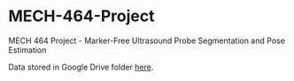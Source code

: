 # MECH-464-Project
MECH 464 Project - Marker-Free Ultrasound Probe Segmentation and Pose Estimation

Data stored in Google Drive folder [here](https://drive.google.com/drive/folders/13RHfNzitYzbtNtXQTdKb1QkwHSBbf0SZ?usp=sharing).
